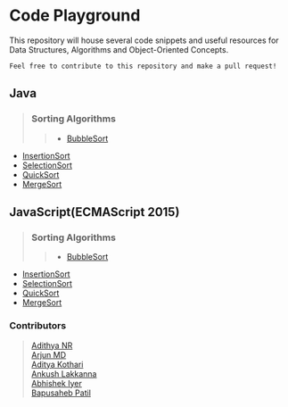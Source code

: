 # Code Playground

This repository will house several code snippets and useful resources for Data Structures, Algorithms and Object-Oriented Concepts.

    Feel free to contribute to this repository and make a pull request!

## Java

>### Sorting Algorithms
>> * [BubbleSort](/java/sort/BubbleSort.java)
* [InsertionSort](/java/sort/InsertSort.java)
* [SelectionSort](/java/sort/SelectionSort.java)
* [QuickSort](/java/sort/QuickSort.java)
* [MergeSort](/java/sort/MergeSort.java)

## JavaScript(ECMAScript 2015)

>### Sorting Algorithms
>> * [BubbleSort](/javascript/sort/BubbleSort.js)
* [InsertionSort](/javascript/sort/InsertSort.js)
* [SelectionSort](/javascript/sort/SelectionSort.js)
* [QuickSort](/javascript/sort/QuickSort.js)
* [MergeSort](/javascript/sort/MergeSort.js)

### Contributors
>[Adithya NR](https://adithyabhat.com)  
[Arjun MD](https://www.linkedin.com/in/arjun-devappa-a6085114a/)  
[Aditya Kothari](https://www.linkedin.com/in/aditya-kothari-919b02131/)  
[Ankush Lakkanna](https://www.linkedin.com/in/ankush-lakkanna-275aa8149/)  
[Abhishek Iyer](https://github.com/Abhishekiyer97)  
[Bapusaheb Patil](https://bapspatil.com)
